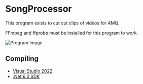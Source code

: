 # SongProcessor

This program exists to cut out clips of videos for AMQ.

FFmpeg and ffprobe must be installed for this program to work.

![Program Image](https://github.com/natekford/SongProcessor/assets/22116714/4f8268ba-1f84-42bc-a51d-9a761d1bbaae)


## Compiling

 * [Visual Studio 2022](https://visualstudio.microsoft.com/downloads/)
 * [.Net 6.0 SDK](https://dotnet.microsoft.com/download/dotnet/6.0)
